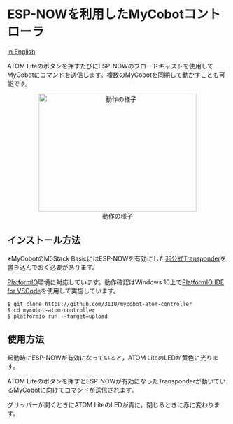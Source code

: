 # ESP-NOWを利用したMyCobotコントローラ

[In English](README.md)

ATOM Liteのボタンを押すたびにESP-NOWのブロードキャストを使用してMyCobotにコマンドを送信します。複数のMyCobotを同期して動かすことも可能です。

<div align="center">
<a href="https://www.youtube.com/watch?feature=player_embedded&v=9meBfmLa9Z8
" target="_blank"><img src="https://img.youtube.com/vi/9meBfmLa9Z8/0.jpg"
alt="動作の様子" width="360" height="270" /></a><br>
動作の様子
</div>

## インストール方法

※MyCobotのM5Stack BasicにはESP-NOWを有効にした[非公式Transponder](https://github.com/3110/mycobot-transponder)を書き込んでおく必要があります。

[PlatformIO](https://platformio.org/)環境に対応しています。動作確認はWindows 10上で[PlatformIO IDE for VSCode](https://platformio.org/install/ide?install=vscode)を使用して実施しています。

```
$ git clone https://github.com/3110/mycobot-atom-controller
$ cd mycobot-atom-controller
$ platformio run --target=upload
```

## 使用方法

起動時にESP-NOWが有効になっていると，ATOM LiteのLEDが黄色に光ります。

ATOM Liteのボタンを押すとESP-NOWが有効になったTransponderが動いているMyCobotに向けてコマンドが送信されます。

グリッパーが開くときにATOM LiteのLEDが青に，閉じるときに赤に変わります。
